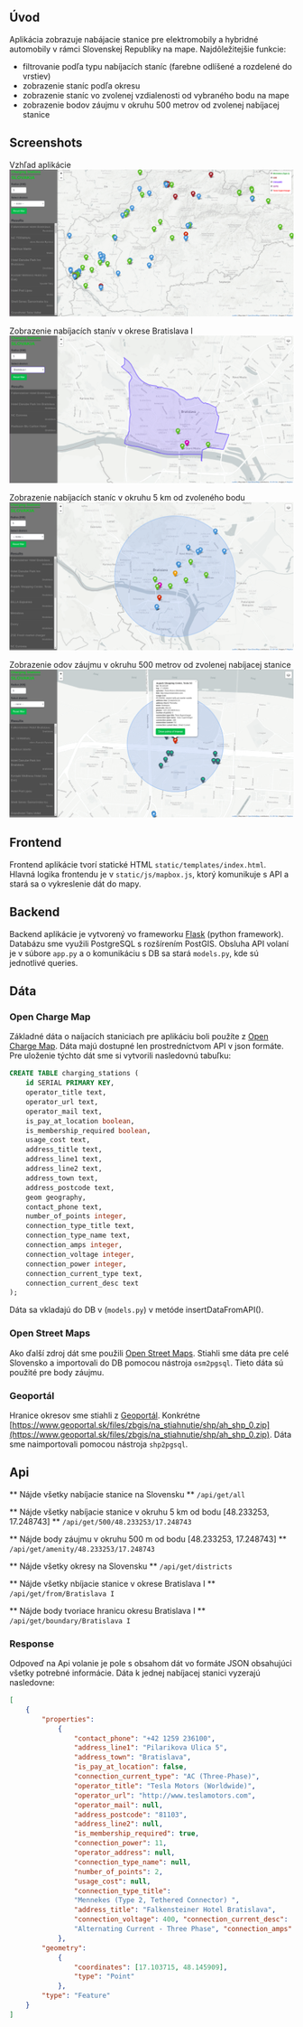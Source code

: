 ## Úvod

Aplikácia zobrazuje nabájacie stanice pre elektromobily a hybridné automobily v rámci Slovenskej Republiky na mape. Najdôležitejšie funkcie:
- filtrovanie podľa typu nabíjacích staníc (farebne odlíšené a rozdelené do vrstiev)
- zobrazenie staníc podľa okresu
- zobrazenie staníc vo zvolenej vzdialenosti od vybraného bodu na mape
- zobrazenie bodov záujmu v okruhu 500 metrov od zvolenej nabíjacej stanice

## Screenshots

Vzhľad aplikácie
![Screenshot](screenshots/screenshot1.png)

Zobrazenie nabíjacích stanív v okrese Bratislava I
![Screenshot](screenshots/screenshot2.png)

Zobrazenie nabíjacích staníc v okruhu 5 km od zvoleného bodu
![Screenshot](screenshots/screenshot3.png)

Zobrazenie odov záujmu v okruhu 500 metrov od zvolenej nabíjacej stanice
![Screenshot](screenshots/screenshot4.png)

## Frontend

Frontend aplikácie tvorí statické HTML `static/templates/index.html`. Hlavná logika frontendu je v `static/js/mapbox.js`, ktorý komunikuje s API a stará sa o vykreslenie dát do mapy.

## Backend

Backend aplikácie je vytvorený vo frameworku [Flask](http://flask.pocoo.org/) (python framework). Databázu sme využili PostgreSQL s rozšírením PostGIS. Obsluha API volaní je v súbore `app.py` a o komunikáciu s DB sa stará `models.py`, kde sú jednotlivé queries.

## Dáta

### Open Charge Map
Základné dáta o naíjacích staniciach pre aplikáciu boli použíte z [Open Charge Map](https://www.openchargemap.org/). Dáta majú dostupné len prostredníctvom API v json formáte. Pre uloženie týchto dát sme si vytvorili nasledovnú tabuľku:

```SQL
CREATE TABLE charging_stations (
	id SERIAL PRIMARY KEY,
	operator_title text,
	operator_url text,
	operator_mail text,
	is_pay_at_location boolean,
	is_membership_required boolean,
	usage_cost text,
	address_title text,
	address_line1 text,
	address_line2 text,
	address_town text,
	address_postcode text,
	geom geography,
	contact_phone text,
	number_of_points integer,
	connection_type_title text,
	connection_type_name text,
	connection_amps	integer,
	connection_voltage integer,
	connection_power integer,
	connection_current_type	text,
	connection_current_desc	text
);
```

Dáta sa vkladajú do DB v (`models.py`) v metóde insertDataFromAPI().

### Open Street Maps
Ako ďalší zdroj dát sme použili [Open Street Maps](https://www.openstreetmap.org/). Stiahli sme dáta pre celé Slovensko a importovali do DB pomocou nástroja `osm2pgsql`. Tieto dáta sú použité pre body záujmu.

### Geoportál
Hranice okresov sme stiahli z [Geoportál](https://www.geoportal.sk/). Konkrétne [https://www.geoportal.sk/files/zbgis/na_stiahnutie/shp/ah_shp_0.zip](https://www.geoportal.sk/files/zbgis/na_stiahnutie/shp/ah_shp_0.zip). Dáta sme naimportovali pomocou nástroja `shp2pgsql`.

## Api

** Nájde všetky nabíjacie stanice na Slovensku **
`/api/get/all`

** Nájde všetky nabíjacie stanice v okruhu 5 km od bodu [48.233253, 17.248743] **
`/api/get/500/48.233253/17.248743`

** Nájde body záujmu v okruhu 500 m od bodu [48.233253, 17.248743] **
`/api/get/amenity/48.233253/17.248743`

** Nájde všetky okresy na Slovensku **
`/api/get/districts`

** Nájde všetky nbíjacie stanice v okrese Bratislava I **
`/api/get/from/Bratislava I`

** Nájde body tvoriace hranicu okresu Bratislava I **
`/api/get/boundary/Bratislava I`

### Response

Odpoveď na Api volanie je pole s obsahom dát vo formáte JSON obsahujúci všetky potrebné informácie. Dáta k jednej nabíjacej stanici vyzerajú nasledovne:

```JSON
[
	{
		"properties":
			{
				"contact_phone": "+42 1259 236100", 
				"address_line1": "Pilarikova Ulica 5", 
				"address_town": "Bratislava", 
				"is_pay_at_location": false, 
				"connection_current_type": "AC (Three-Phase)", 
				"operator_title": "Tesla Motors (Worldwide)", 
				"operator_url": "http://www.teslamotors.com", 
				"operator_mail": null, 
				"address_postcode": "81103", 
				"address_line2": null, 
				"is_membership_required": true, 
				"connection_power": 11, 
				"operator_address": null, 
				"connection_type_name": null, 
				"number_of_points": 2, 
				"usage_cost": null, 
				"connection_type_title": 
				"Mennekes (Type 2, Tethered Connector) ", 
				"address_title": "Falkensteiner Hotel Bratislava", 
				"connection_voltage": 400, "connection_current_desc": 
				"Alternating Current - Three Phase", "connection_amps": 16
			}, 
		"geometry": 
			{
				"coordinates": [17.103715, 48.145909], 
				"type": "Point"
			}, 
		"type": "Feature"
	}
]
```
